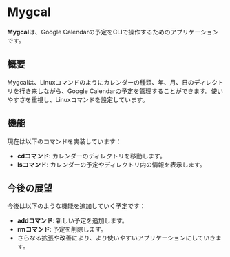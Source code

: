 # Mygcal

**Mygcal**は、Google Calendarの予定をCLIで操作するためのアプリケーションです。

## 概要
Mygcalは、Linuxコマンドのようにカレンダーの種類、年、月、日のディレクトリを行き来しながら、Google Calendarの予定を管理することができます。使いやすさを重視し、Linuxコマンドを設定しています。

## 機能
現在は以下のコマンドを実装しています：
- **cdコマンド**: カレンダーのディレクトリを移動します。
- **lsコマンド**: カレンダーの予定やディレクトリ内の情報を表示します。

## 今後の展望
今後は以下のような機能を追加していく予定です：
- **addコマンド**: 新しい予定を追加します。
- **rmコマンド**: 予定を削除します。
- さらなる拡張や改善により、より使いやすいアプリケーションにしていきます。


